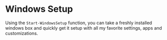 ﻿# Windows Setup

Using the `Start-WindowsSetup` function, you can take a freshly installed windows box and quickly get it setup with all my favorite settings, apps and customizations.
